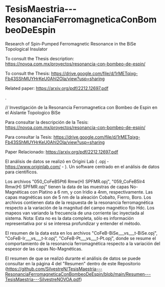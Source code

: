 # TesisMaestria---ResonanciaFerromagneticaConBombeoDeEspin

Research of Spin-Pumped Ferromagnetic Resonance in the BiSe Topological Insulator

To consult the Thesis description: https://novoa.com.mx/proyectos/resonancia-con-bombeo-de-espin/

To consult the Thesis: https://drive.google.com/file/d/1rMETqixg-Fb43SShMUYHrKeU0AhI2Ola/view?usp=sharing

Related paper: https://arxiv.org/pdf/2212.12697.pdf

.

// Investigación de la Resonancia Ferromagnetica con Bombeo de Espin en el Aislante Topologico BiSe

Para consultar la descripción de la Tesis: https://novoa.com.mx/proyectos/resonancia-con-bombeo-de-espin/

Para consultar la Tesis: https://drive.google.com/file/d/1rMETqixg-Fb43SShMUYHrKeU0AhI2Ola/view?usp=sharing

Paper Relacionado: https://arxiv.org/pdf/2212.12697.pdf


El análisis de datos se realizó en Origini Lab ( .opj  - https://www.originlab.com/ - ).
Un software centrado en el análisis de datos para científicos. 

Los archivos "050_CoFeB5Pt6 Rmw(H) SPFMR.opj", "059_CoFeB5Ir4 Rmw(H) SPFMR.opj" tienen la data de las muestras de capas No-Magnéticas con Platino a 6 nm, y con Iridio a 4nm, respectivamente. Las capas magnéticas son de 5 nm de la aleación Cobalto, Fierro, Boro.
Los archivos contienen data de la respuesta de la resonancia ferromagnética respecto a la variación de la magnitud del campo magnético fijo Hdc. Los mapeos van variando la frecuencia de una corriente Iac inyectada al sistema. Nota: Esta no es la data completa, sólo es información representativa por si se interesa profundizar y entender el método.

El resumen de la data esta en los archivos "CoFeB-BiSe___vs___t-BiSe.opj", "CoFeB-Ir___vs___t-Ir.opj", "CoFeB-Pt___vs___t-Pt.opj", donde se resume el comportamiento de la resonancia ferromagnética respecto a la variación del espesor de las capas No-Magnéticas. 


El resumen de que se realizó durante el análisis de datos se puede consultar en la página 4 del "Resumen" dentro de este Repositorio (https://github.com/SilvestreN/TesisMaestria---ResonanciaFerromagneticaConBombeoDeEspin/blob/main/Resumen---TesisMaestria---SilvestreNOVOA.pdf)



